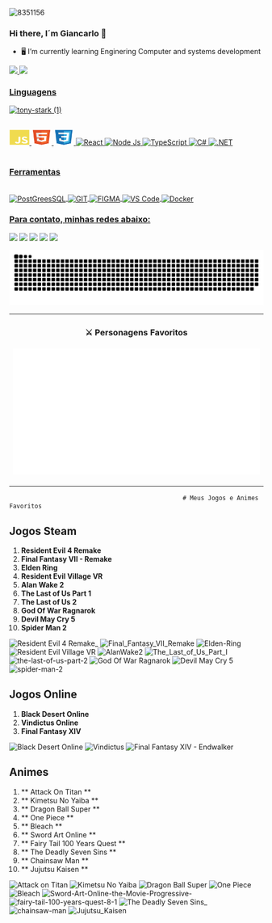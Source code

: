 ![8351156](https://github.com/Gian-UC/Gian-UC/assets/144973904/de7de313-7ebf-40ae-8f3e-de022b86f082)
### Hi there, I´m Giancarlo 👋

- 🖥️ I’m currently learning Enginering Computer and systems development

 <div>
   <a href="https://github.com/Gian-UC">
   <img height="180em" src="https://github-readme-stats.vercel.app/api?username=Gian-UC&show_icons=true&theme=dark&include_all_commits=true&count_private=true"/>
   <img height="180em" src="https://github-readme-stats.vercel.app/api/top-langs/?username=Gian-UC&layout=compact&langs_count=6&theme=dark"/>   
</div>




### Linguagens
![tony-stark (1)](https://github.com/Gian-UC/Gian-UC/assets/144973904/26137b5b-d5a6-427f-a263-3b166d6f6016)
    
<div style="display: inline_block"><br>
  <img align="" alt="Js" height="30" width="40" src="https://raw.githubusercontent.com/devicons/devicon/master/icons/javascript/javascript-plain.svg">
  <img align="" alt="HTML" height="30" width="40" src="https://raw.githubusercontent.com/devicons/devicon/master/icons/html5/html5-original.svg">
  <img align="" alt="CSS" height="30" width="40" src="https://raw.githubusercontent.com/devicons/devicon/master/icons/css3/css3-original.svg">
  <img align="" alt="React" height="30" width="40" src="https://cdn.jsdelivr.net/gh/devicons/devicon/icons/react/react-original.svg">          
  <img align="" alt="Node Js" height="30" width="40" src="https://cdn.jsdelivr.net/gh/devicons/devicon/icons/nodejs/nodejs-original-wordmark.svg">        
  <img align="" alt="TypeScript" height="30" width="40" src="https://cdn.jsdelivr.net/gh/devicons/devicon/icons/typescript/typescript-original.svg">
  <img aligh="" alt="C#" height="30" width="50" src="https://cdn.jsdelivr.net/gh/devicons/devicon/icons/csharp/csharp-original.svg">  
  <img align="" alt=".NET" height="30" width="70" src="https://img.shields.io/badge/.NET-512BD4?style=for-the-badge&logo=dotnet&logoColor=white">
</div> 
<br>

### Ferramentas

<div style="display: inline_block"><br>
  <img align="center" alt="PostGreesSQL" height="30" width="40" src="https://cdn.jsdelivr.net/gh/devicons/devicon/icons/postgresql/postgresql-original.svg">          
  <img align="center" alt="GIT" height="30" width="40" src="https://cdn.jsdelivr.net/gh/devicons/devicon/icons/git/git-original.svg">          
  <img align="center" alt="FIGMA" height="30" width="40" src="https://cdn.jsdelivr.net/gh/devicons/devicon/icons/figma/figma-original.svg">          
  <img align="center" alt="VS Code" height="30" width="40" src="https://cdn.jsdelivr.net/gh/devicons/devicon/icons/vscode/vscode-original.svg">
  <img align="center" alt="Docker" height="30" width="80" src="https://img.shields.io/badge/Docker-2CA5E0?style=for-the-badge&logo=docker&logoColor=white">

  <br>
</div>
 
### Para contato, minhas redes abaixo:
 
<div> 
 <a href="https://instagram.com/dn.giancarlo?igshid=MzMyNGUyNmU2YQ==" target="_blank"><img src="https://img.shields.io/badge/-Instagram-%23E4405F?style=for-the-badge&logo=instagram&logoColor=white" target="_blank"></a>
 <a href="https://discord.gg/wDnGMRUZCG" target="_blank"><img src="https://img.shields.io/badge/Discord-7289DA?style=for-the-badge&logo=discord&logoColor=white" target="_blank"></a> 
 <a href="mailto:g.salomone1234@gmail.com"><img src="https://img.shields.io/badge/-Gmail-%23333?style=for-the-badge&logo=gmail&logoColor=white" target="_blank"></a>
 <a href="mailto:g.salomone@live.com"><img src="https://img.shields.io/badge/Microsoft_Outlook-0078D4?style=for-the-badge&logo=microsoft-outlook&logoColor=white" target="_blank"></a>
 <a href="https://www.linkedin.com/in/giancarlo-salomone-61620313a/" target="_blank"><img src="https://img.shields.io/badge/-LinkedIn-%230077B5?style=for-the-badge&logo=linkedin&logoColor=white" target="_blank"></a>
</div>

![snake gif](https://raw.githubusercontent.com/platane/snk/output/github-contribution-grid-snake-dark.svg)


<!--header-->
<table>
    <tr><th colspan="2"><h3>⚔️ Personagens Favoritos</h3></th></tr>  
  <tr>
    <td colspan="2" align="center">
      <img src="https://github.com/lowlighter/metrics/blob/examples/metrics.plugin.anilist.characters.svg" alt="">
      <img width="900" height="1" alt="">
    </td>  
</table>
<!--/header-->



                                                    # Meus Jogos e Animes Favoritos
## Jogos Steam

1. **Resident Evil 4 Remake**
2. **Final Fantasy VII - Remake**
3. **Elden Ring**
4. **Resident Evil Village VR**
5. **Alan Wake 2**
6. **The Last of Us Part 1**
7. **The Last of Us 2**
8. **God Of War Ragnarok**
9. **Devil May Cry 5**
10. **Spider Man 2**                                           
                                           
   ![Resident Evil 4 Remake_](https://github.com/Gian-UC/Gian-UC/assets/144973904/dd02efff-cc7e-455e-a1c8-5c34ed5b4a1a)  ![Final_Fantasy_VII_Remake](https://github.com/Gian-UC/Gian-UC/assets/144973904/d4d00009-7c39-4de0-8a0b-44945b2a77b8)  ![Elden-Ring](https://github.com/Gian-UC/Gian-UC/assets/144973904/2d53682d-0ca1-488a-8eb0-cece219f4290)  ![Resident Evil Village VR](https://github.com/Gian-UC/Gian-UC/assets/144973904/b5ca0e61-fb4a-4b43-8dea-d63d16548135)  ![AlanWake2](https://github.com/Gian-UC/Gian-UC/assets/144973904/bf44a557-d721-4646-a1c9-382df99c7fd2)  ![The_Last_of_Us_Part_I](https://github.com/Gian-UC/Gian-UC/assets/144973904/f06bd54b-fd7c-402d-9d73-72c7caf22e98)  ![the-last-of-us-part-2](https://github.com/Gian-UC/Gian-UC/assets/144973904/32accaa0-2fd3-49d5-8609-8f8d96cd8df3) ![God Of War Ragnarok](https://github.com/Gian-UC/Gian-UC/assets/144973904/bcb74608-0e99-40df-9716-a8a44ba258d4)  ![Devil May Cry 5](https://github.com/Gian-UC/Gian-UC/assets/144973904/b729821a-6852-49b7-8e4c-76aaae67a306)  ![spider-man-2](https://github.com/Gian-UC/Gian-UC/assets/144973904/19355ce2-6ca9-48de-bd51-ce09dd39ae4d) 


## Jogos Online

1. **Black Desert Online**
2. **Vindictus Online**
3. **Final Fantasy XIV**
                                          


![Black Desert Online](https://github.com/Gian-UC/Gian-UC/assets/144973904/de7f0625-8569-4784-867a-36a5a7122358)   ![Vindictus](https://github.com/Gian-UC/Gian-UC/assets/144973904/6ebd3df3-8198-41b0-8584-b0be1a908149)   ![Final Fantasy XIV - Endwalker](https://github.com/Gian-UC/Gian-UC/assets/144973904/3fc46e45-4e91-4f7f-8911-88984518bfbc)

  

## Animes
1. ** Attack On Titan **
2. ** Kimetsu No Yaiba **
3. ** Dragon Ball Super **
4. ** One Piece **
5. ** Bleach **
6. ** Sword Art Online **
7. ** Fairy Tail 100 Years Quest **
8. ** The Deadly Seven Sins **
9. ** Chainsaw Man **
10. ** Jujutsu Kaisen **

   ![Attack on Titan](https://github.com/Gian-UC/Gian-UC/assets/144973904/67786e44-a5af-40a0-9d99-edcc727b9821)  ![Kimetsu No Yaiba](https://github.com/Gian-UC/Gian-UC/assets/144973904/e55e0740-7618-43e4-9458-58e15c8f9281)  ![Dragon Ball Super](https://github.com/Gian-UC/Gian-UC/assets/144973904/6ef45386-659b-4f23-a2f6-df8ba858f740)  ![One Piece](https://github.com/Gian-UC/Gian-UC/assets/144973904/784b3f1e-3b9f-4cbe-8835-9d2d3fcbe5ad)  ![Bleach](https://github.com/Gian-UC/Gian-UC/assets/144973904/3aadfaf9-6c8e-46f1-8135-0e607894c391)  ![Sword-Art-Online-the-Movie-Progressive-](https://github.com/Gian-UC/Gian-UC/assets/144973904/9e6f90b2-32d7-49f7-9194-18c4e5f61122)  ![fairy-tail-100-years-quest-8-1](https://github.com/Gian-UC/Gian-UC/assets/144973904/c0225db9-b089-4880-9c95-ee019a21483f)  ![The Deadly Seven Sins_](https://github.com/Gian-UC/Gian-UC/assets/144973904/0bd6a822-974c-4988-a072-0be987c09276)  ![chainsaw-man](https://github.com/Gian-UC/Gian-UC/assets/144973904/c3e174af-8d1c-4d84-952e-c8bbd67918c9)  ![Jujutsu_Kaisen](https://github.com/Gian-UC/Gian-UC/assets/144973904/c1904a69-7ed2-45c7-85a4-722a9b93b248)
